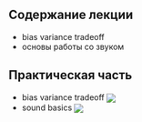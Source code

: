 ## Содержание лекции 
* bias variance tradeoff
* основы работы со звуком
## Практическая часть
* bias variance tradeoff [<img src="https://colab.research.google.com/assets/colab-badge.svg" align="center">](https://colab.research.google.com/github/vadim0912/MLIntro2022_Spring/blob/main/lecture12/bias_variance_tradeoff.ipynb)
* sound basics [<img src="https://colab.research.google.com/assets/colab-badge.svg" align="center">](https://colab.research.google.com/github/vadim0912/MLIntro2022_Spring/blob/main/lecture12/sound_basics.ipynb)
